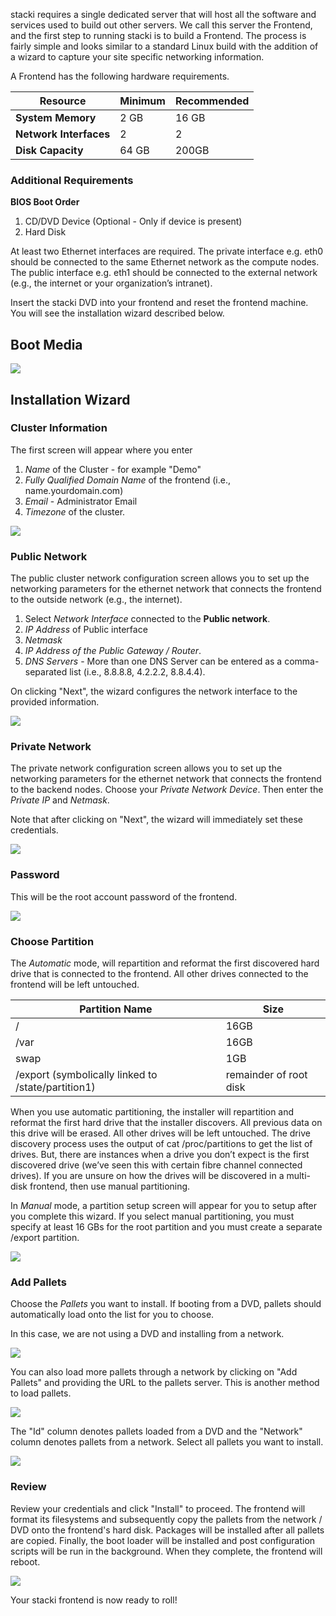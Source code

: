 stacki requires a single dedicated server that will host all the software and services used to build out other servers.
We call this server the Frontend, and the first step to running stacki is to build a Frontend.
The process is fairly simple and looks similar to a standard Linux build with the addition of a wizard to capture your site specific networking information.

A Frontend has the following hardware requirements.

**Resource** | Minimum | Recommended
--- | --- | ---
**System Memory** | 2 GB | 16 GB
**Network Interfaces** | 2 | 2
**Disk Capacity** | 64 GB | 200GB 

### Additional Requirements

**BIOS Boot Order**

1. CD/DVD Device (Optional - Only if device is present)
2. Hard Disk

At least two Ethernet interfaces are required. The private interface e.g. eth0
 should be connected to the same Ethernet network as the
compute nodes. The public interface e.g. eth1 should be connected to the
external network (e.g., the internet or your organization’s intranet).

Insert the stacki DVD into your frontend and reset the
frontend machine. You will see the installation wizard described below.

## Boot Media 

![](images/stack-iso-boot.png) 

## Installation Wizard

### Cluster Information

The first screen will appear where you enter

1. _Name_ of the Cluster - for example "Demo"
2. _Fully Qualified Domain Name_ of the frontend (i.e., name.yourdomain.com)
3. _Email_ - Administrator Email
4. _Timezone_ of the cluster.

![](images/stacki_config_step_1b.png)

### Public Network
The public cluster network configuration screen allows you to set up the
networking parameters for the ethernet network that connects the frontend to the
outside network (e.g., the internet).

1. Select _Network Interface_ connected to the **Public network**.
2. _IP Address_ of Public interface
3. _Netmask_
4. _IP Address of the Public Gateway / Router_.
5. _DNS Servers_ - More than one DNS Server can be
   entered as a comma-separated list (i.e., 8.8.8.8, 4.2.2.2, 8.8.4.4).

On clicking "Next", the wizard configures the network interface
to the provided information.

![](images/stacki_config_step_2b.png)

### Private Network
The private network configuration screen allows you to set up the
networking parameters for the ethernet network that connects the frontend to the
backend nodes. Choose your _Private Network Device_.
Then enter the _Private IP_ and _Netmask_.

Note that after clicking on "Next", the wizard will immediately set these credentials.

![](images/stacki_config_step_3b.png)

### Password
This will be the root account password of the frontend.

![](images/stacki_config_step_4.png)

### Choose Partition

The _Automatic_ mode, will repartition and reformat the first discovered hard drive that is connected to
the frontend. All other drives connected to the frontend will be left untouched.

| Partition Name | Size |
| --------------- | ---- |
|       /        | 16GB |
|       /var     | 16GB |
|       swap     |  1GB | 
| /export (symbolically linked to /state/partition1)|remainder of root disk|

When you use automatic partitioning, the installer will repartition
and reformat the first hard drive that the installer discovers.
All previous data on this drive will be erased. All other drives will be left untouched.
The drive discovery process uses the output of cat /proc/partitions to get the list of drives.
But, there are instances when a drive you don’t expect is the first discovered drive (we’ve seen this with
certain fibre channel connected drives). If you are unsure on how the drives will be discovered in a
multi-disk frontend, then use manual partitioning.

In _Manual_ mode, a partition setup screen will appear for you to setup after you complete this wizard.
If you select manual partitioning, you must specify at least 16 GBs for the
root partition and you must create a separate /export partition.

![](images/stacki_config_step_5.png)

### Add Pallets

Choose the _Pallets_ you want to install.
If booting from a DVD, pallets should automatically load onto the list for you to choose.

In this case, we are not using a DVD and installing from a network.

![](images/stacki_config_step_6a.png)

You can also load more pallets through a network by clicking on "Add Pallets" and providing the URL to the pallets server.
This is another method to load pallets.

![](images/stacki_config_step_6c.png)

The "Id" column denotes pallets loaded from a DVD and the "Network" column denotes pallets from a network.
Select all pallets you want to install.

![](images/stacki_config_step_6e.png)

### Review

Review your credentials and click "Install" to proceed.
The frontend will format its filesystems and subsequently copy the
pallets from the network / DVD onto the frontend's hard disk.
Packages will be installed after all pallets are copied.
Finally, the boot loader will be installed and post configuration
scripts will be run in the background.
When they complete, the frontend will reboot.

![](images/stacki_config_step_7_2.png)

Your stacki frontend is now ready to roll!
